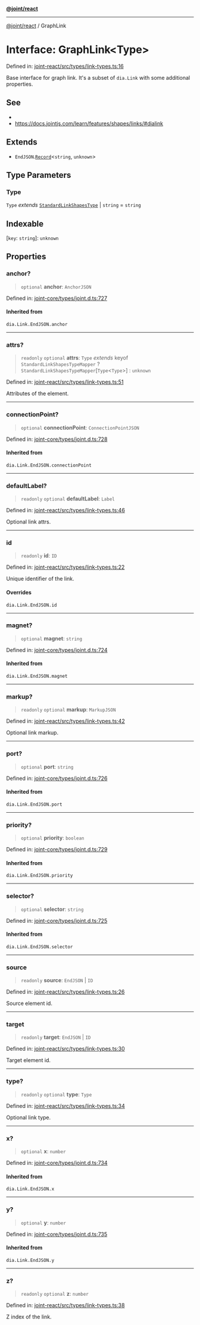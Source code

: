[**@joint/react**](../README.md)

***

[@joint/react](../README.md) / GraphLink

# Interface: GraphLink\<Type\>

Defined in: [joint-react/src/types/link-types.ts:16](https://github.com/samuelgja/joint/blob/main/packages/joint-react/src/types/link-types.ts#L16)

Base interface for graph link.
It's a subset of `dia.Link` with some additional properties.

## See

 - 
 - https://docs.jointjs.com/learn/features/shapes/links/#dialink

## Extends

- `EndJSON`.[`Record`](https://www.typescriptlang.org/docs/handbook/utility-types.html#recordkeys-type)\<`string`, `unknown`\>

## Type Parameters

### Type

`Type` *extends* [`StandardLinkShapesType`](../type-aliases/StandardLinkShapesType.md) \| `string` = `string`

## Indexable

\[`key`: `string`\]: `unknown`

## Properties

### anchor?

> `optional` **anchor**: `AnchorJSON`

Defined in: [joint-core/types/joint.d.ts:727](https://github.com/samuelgja/joint/blob/main/packages/joint-core/types/joint.d.ts#L727)

#### Inherited from

`dia.Link.EndJSON.anchor`

***

### attrs?

> `readonly` `optional` **attrs**: `Type` *extends* keyof `StandardLinkShapesTypeMapper` ? `StandardLinkShapesTypeMapper`\[`Type`\<`Type`\>\] : `unknown`

Defined in: [joint-react/src/types/link-types.ts:51](https://github.com/samuelgja/joint/blob/main/packages/joint-react/src/types/link-types.ts#L51)

Attributes of the element.

***

### connectionPoint?

> `optional` **connectionPoint**: `ConnectionPointJSON`

Defined in: [joint-core/types/joint.d.ts:728](https://github.com/samuelgja/joint/blob/main/packages/joint-core/types/joint.d.ts#L728)

#### Inherited from

`dia.Link.EndJSON.connectionPoint`

***

### defaultLabel?

> `readonly` `optional` **defaultLabel**: `Label`

Defined in: [joint-react/src/types/link-types.ts:46](https://github.com/samuelgja/joint/blob/main/packages/joint-react/src/types/link-types.ts#L46)

Optional link attrs.

***

### id

> `readonly` **id**: `ID`

Defined in: [joint-react/src/types/link-types.ts:22](https://github.com/samuelgja/joint/blob/main/packages/joint-react/src/types/link-types.ts#L22)

Unique identifier of the link.

#### Overrides

`dia.Link.EndJSON.id`

***

### magnet?

> `optional` **magnet**: `string`

Defined in: [joint-core/types/joint.d.ts:724](https://github.com/samuelgja/joint/blob/main/packages/joint-core/types/joint.d.ts#L724)

#### Inherited from

`dia.Link.EndJSON.magnet`

***

### markup?

> `readonly` `optional` **markup**: `MarkupJSON`

Defined in: [joint-react/src/types/link-types.ts:42](https://github.com/samuelgja/joint/blob/main/packages/joint-react/src/types/link-types.ts#L42)

Optional link markup.

***

### port?

> `optional` **port**: `string`

Defined in: [joint-core/types/joint.d.ts:726](https://github.com/samuelgja/joint/blob/main/packages/joint-core/types/joint.d.ts#L726)

#### Inherited from

`dia.Link.EndJSON.port`

***

### priority?

> `optional` **priority**: `boolean`

Defined in: [joint-core/types/joint.d.ts:729](https://github.com/samuelgja/joint/blob/main/packages/joint-core/types/joint.d.ts#L729)

#### Inherited from

`dia.Link.EndJSON.priority`

***

### selector?

> `optional` **selector**: `string`

Defined in: [joint-core/types/joint.d.ts:725](https://github.com/samuelgja/joint/blob/main/packages/joint-core/types/joint.d.ts#L725)

#### Inherited from

`dia.Link.EndJSON.selector`

***

### source

> `readonly` **source**: `EndJSON` \| `ID`

Defined in: [joint-react/src/types/link-types.ts:26](https://github.com/samuelgja/joint/blob/main/packages/joint-react/src/types/link-types.ts#L26)

Source element id.

***

### target

> `readonly` **target**: `EndJSON` \| `ID`

Defined in: [joint-react/src/types/link-types.ts:30](https://github.com/samuelgja/joint/blob/main/packages/joint-react/src/types/link-types.ts#L30)

Target element id.

***

### type?

> `readonly` `optional` **type**: `Type`

Defined in: [joint-react/src/types/link-types.ts:34](https://github.com/samuelgja/joint/blob/main/packages/joint-react/src/types/link-types.ts#L34)

Optional link type.

***

### x?

> `optional` **x**: `number`

Defined in: [joint-core/types/joint.d.ts:734](https://github.com/samuelgja/joint/blob/main/packages/joint-core/types/joint.d.ts#L734)

#### Inherited from

`dia.Link.EndJSON.x`

***

### y?

> `optional` **y**: `number`

Defined in: [joint-core/types/joint.d.ts:735](https://github.com/samuelgja/joint/blob/main/packages/joint-core/types/joint.d.ts#L735)

#### Inherited from

`dia.Link.EndJSON.y`

***

### z?

> `readonly` `optional` **z**: `number`

Defined in: [joint-react/src/types/link-types.ts:38](https://github.com/samuelgja/joint/blob/main/packages/joint-react/src/types/link-types.ts#L38)

Z index of the link.
